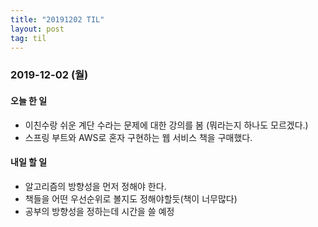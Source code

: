```yaml
---
title: "20191202 TIL"
layout: post
tag: til
---
```


### 2019-12-02 (월)
#### 오늘 한 일  
- 이친수랑 쉬운 계단 수라는 문제에 대한 강의를 봄 (뭐라는지 하나도 모르겠다.)
- 스프링 부트와 AWS로 혼자 구현하는 웹 서비스 책을 구매했다.

#### 내일 할 일
- 알고리즘의 방향성을 먼저 정해야 한다.
- 책들을 어떤 우선순위로 볼지도 정해야할듯(책이 너무많다)
- 공부의 방향성을 정하는데 시간을 쓸 예정


